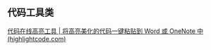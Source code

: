 ## 代码工具类

[代码在线高亮工具 | 将高亮美化的代码一键粘贴到 Word 或 OneNote 中 (highlightcode.com)](https://highlightcode.com/)

